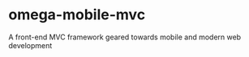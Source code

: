 omega-mobile-mvc
================

A front-end MVC framework geared towards mobile and modern web development
